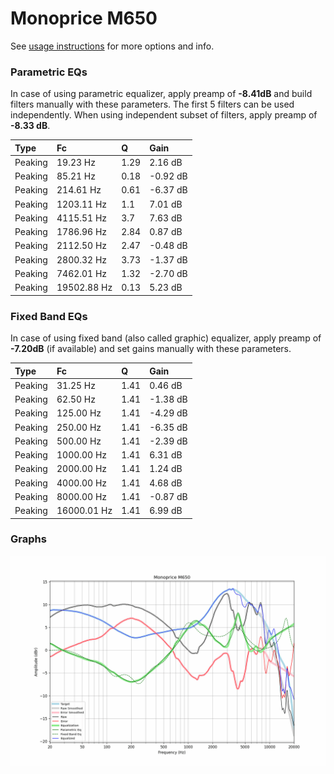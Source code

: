 # Monoprice M650
See [usage instructions](https://github.com/jaakkopasanen/AutoEq#usage) for more options and info.

### Parametric EQs
In case of using parametric equalizer, apply preamp of **-8.41dB** and build filters manually
with these parameters. The first 5 filters can be used independently.
When using independent subset of filters, apply preamp of **-8.33 dB**.

| Type    | Fc          |    Q | Gain     |
|:--------|:------------|:-----|:---------|
| Peaking | 19.23 Hz    | 1.29 | 2.16 dB  |
| Peaking | 85.21 Hz    | 0.18 | -0.92 dB |
| Peaking | 214.61 Hz   | 0.61 | -6.37 dB |
| Peaking | 1203.11 Hz  | 1.1  | 7.01 dB  |
| Peaking | 4115.51 Hz  | 3.7  | 7.63 dB  |
| Peaking | 1786.96 Hz  | 2.84 | 0.87 dB  |
| Peaking | 2112.50 Hz  | 2.47 | -0.48 dB |
| Peaking | 2800.32 Hz  | 3.73 | -1.37 dB |
| Peaking | 7462.01 Hz  | 1.32 | -2.70 dB |
| Peaking | 19502.88 Hz | 0.13 | 5.23 dB  |

### Fixed Band EQs
In case of using fixed band (also called graphic) equalizer, apply preamp of **-7.20dB**
(if available) and set gains manually with these parameters.

| Type    | Fc          |    Q | Gain     |
|:--------|:------------|:-----|:---------|
| Peaking | 31.25 Hz    | 1.41 | 0.46 dB  |
| Peaking | 62.50 Hz    | 1.41 | -1.38 dB |
| Peaking | 125.00 Hz   | 1.41 | -4.29 dB |
| Peaking | 250.00 Hz   | 1.41 | -6.35 dB |
| Peaking | 500.00 Hz   | 1.41 | -2.39 dB |
| Peaking | 1000.00 Hz  | 1.41 | 6.31 dB  |
| Peaking | 2000.00 Hz  | 1.41 | 1.24 dB  |
| Peaking | 4000.00 Hz  | 1.41 | 4.68 dB  |
| Peaking | 8000.00 Hz  | 1.41 | -0.87 dB |
| Peaking | 16000.01 Hz | 1.41 | 6.99 dB  |

### Graphs
![](./Monoprice%20M650.png)